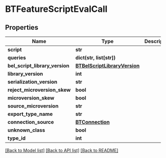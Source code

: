 # BTFeatureScriptEvalCall

## Properties
Name | Type | Description | Notes
------------ | ------------- | ------------- | -------------
**script** | **str** |  | [optional] 
**queries** | **dict(str, list[str])** |  | [optional] 
**bel_script_library_version** | [**BTBelScriptLibraryVersion**](BTBelScriptLibraryVersion.md) |  | [optional] 
**library_version** | **int** |  | [optional] 
**serialization_version** | **str** |  | [optional] 
**reject_microversion_skew** | **bool** |  | [optional] 
**microversion_skew** | **bool** |  | [optional] 
**source_microversion** | **str** |  | [optional] 
**export_type_name** | **str** |  | [optional] 
**connection_source** | [**BTConnection**](BTConnection.md) |  | [optional] 
**unknown_class** | **bool** |  | [optional] 
**type_id** | **int** |  | [optional] 

[[Back to Model list]](../README.md#documentation-for-models) [[Back to API list]](../README.md#documentation-for-api-endpoints) [[Back to README]](../README.md)


